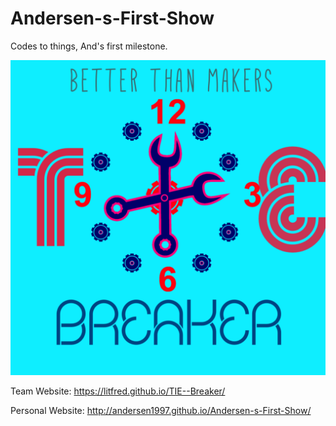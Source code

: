 # Andersen-s-First-Show
Codes to things, And's first milestone.

<img src="photo/1.png"/>

Team Website: https://litfred.github.io/TIE--Breaker/

Personal Website: http://andersen1997.github.io/Andersen-s-First-Show/
